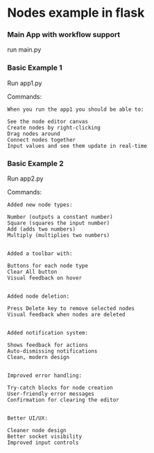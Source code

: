 # Nodes example in flask

### Main App with workflow support
run main.py

### Basic Example 1

Run app1.py

Commands:
```
When you run the app1 you should be able to:

See the node editor canvas
Create nodes by right-clicking
Drag nodes around
Connect nodes together
Input values and see them update in real-time
```

### Basic Example 2

Run app2.py

Commands:
```
Added new node types:

Number (outputs a constant number)
Square (squares the input number)
Add (adds two numbers)
Multiply (multiplies two numbers)


Added a toolbar with:

Buttons for each node type
Clear All button
Visual feedback on hover


Added node deletion:

Press Delete key to remove selected nodes
Visual feedback when nodes are deleted


Added notification system:

Shows feedback for actions
Auto-dismissing notifications
Clean, modern design


Improved error handling:

Try-catch blocks for node creation
User-friendly error messages
Confirmation for clearing the editor


Better UI/UX:

Cleaner node design
Better socket visibility
Improved input controls
```
